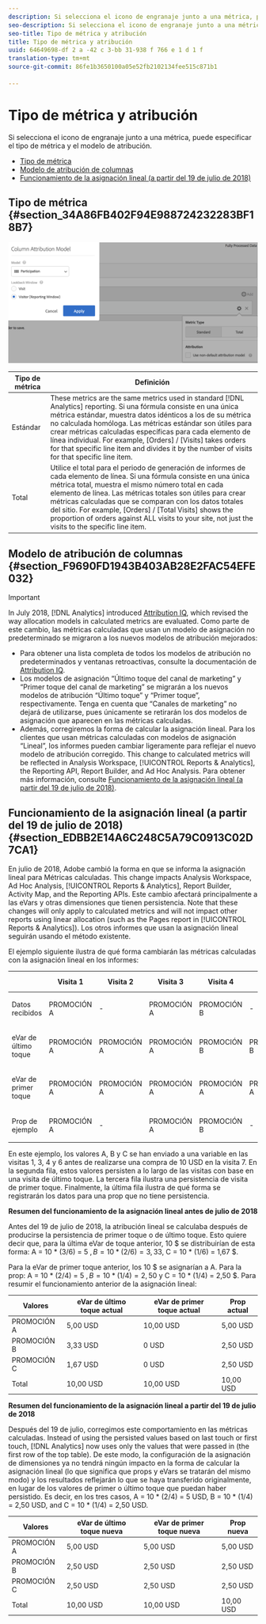 ```yaml
---
description: Si selecciona el icono de engranaje junto a una métrica, puede especificar el tipo de métrica y el modelo de atribución.
seo-description: Si selecciona el icono de engranaje junto a una métrica, puede especificar el tipo de métrica y el modelo de atribución.
seo-title: Tipo de métrica y atribución
title: Tipo de métrica y atribución
uuid: 64649698-df 2 a -42 c 3-bb 31-938 f 766 e 1 d 1 f
translation-type: tm+mt
source-git-commit: 86fe1b3650100a05e52fb2102134fee515c871b1

---
```



# Tipo de métrica y atribución

Si selecciona el icono de engranaje junto a una métrica, puede especificar el tipo de métrica y el modelo de atribución.

* [Tipo de métrica](../../../../../components/c-calcmetrics/c-workflow/cm-workflow/c-build-metrics/m-metric-type-alloc.md#section_34A86FB402F94E988724232283BF18B7)
* [Modelo de atribución de columnas](../../../../../components/c-calcmetrics/c-workflow/cm-workflow/c-build-metrics/m-metric-type-alloc.md#section_F9690FD1943B403AB28E2FAC54EFE032)
* [Funcionamiento de la asignación lineal (a partir del 19 de julio de 2018)](../../../../../components/c-calcmetrics/c-workflow/cm-workflow/c-build-metrics/m-metric-type-alloc.md#section_EDBB2E14A6C248C5A79C0913C02D7CA1)

## Tipo de métrica {#section_34A86FB402F94E988724232283BF18B7}

![](assets/cm_type_alloc.png)

| Tipo de métrica | Definición |
|---|---|
| Estándar | These metrics are the same metrics used in standard [!DNL Analytics] reporting. Si una fórmula consiste en una única métrica estándar, muestra datos idénticos a los de su métrica no calculada homóloga. Las métricas estándar son útiles para crear métricas calculadas específicas para cada elemento de línea individual. For example, [Orders] / [Visits] takes orders for that specific line item and divides it by the number of visits for that specific line item. |
| Total | Utilice el total para el periodo de generación de informes de cada elemento de línea. Si una fórmula consiste en una única métrica total, muestra el mismo número total en cada elemento de línea. Las métricas totales son útiles para crear métricas calculadas que se comparan con los datos totales del sitio. For example, [Orders] / [Total Visits] shows the proportion of orders against ALL visits to your site, not just the visits to the specific line item. |

## Modelo de atribución de columnas {#section_F9690FD1943B403AB28E2FAC54EFE032}

>[!IMPORTANT]
>
>In July 2018, [!DNL Analytics] introduced [Attribution IQ](https://marketing.adobe.com/resources/help/en_US/analytics/analysis-workspace/attribution.html), which revised the way allocation models in calculated metrics are evaluated. Como parte de este cambio, las métricas calculadas que usan un modelo de asignación no predeterminado se migraron a los nuevos modelos de atribución mejorados:
>
>* Para obtener una lista completa de todos los modelos de atribución no predeterminados y ventanas retroactivas, consulte la documentación de [Attribution IQ](https://marketing.adobe.com/resources/help/en_US/analytics/analysis-workspace/attribution.html).
>* Los modelos de asignación “Último toque del canal de marketing” y “Primer toque del canal de marketing” se migrarán a los nuevos modelos de atribución “Último toque” y “Primer toque”, respectivamente. Tenga en cuenta que “Canales de marketing” no dejará de utilizarse, pues únicamente se retirarán los dos modelos de asignación que aparecen en las métricas calculadas.
>* Además, corregiremos la forma de calcular la asignación lineal. Para los clientes que usan métricas calculadas con modelos de asignación “Lineal”, los informes pueden cambiar ligeramente para reflejar el nuevo modelo de atribución corregido. This change to calculated metrics will be reflected in Analysis Workspace, [!UICONTROL Reports &amp; Analytics], the Reporting API, Report Builder, and Ad Hoc Analysis. Para obtener más información, consulte [Funcionamiento de la asignación lineal (a partir del 19 de julio de 2018)](../../../../../components/c-calcmetrics/c-workflow/cm-workflow/c-build-metrics/m-metric-type-alloc.md#section_EDBB2E14A6C248C5A79C0913C02D7CA1).
>



## Funcionamiento de la asignación lineal (a partir del 19 de julio de 2018) {#section_EDBB2E14A6C248C5A79C0913C02D7CA1}

En julio de 2018, Adobe cambió la forma en que se informa la asignación lineal para Métricas calculadas. This change impacts Analysis Workspace, Ad Hoc Analysis, [!UICONTROL Reports &amp; Analytics], Report Builder, Activity Map, and the Reporting APIs. Este cambio afectará principalmente a las eVars y otras dimensiones que tienen persistencia. Note that these changes will only apply to calculated metrics and will not impact other reports using linear allocation (such as the Pages report in [!UICONTROL Reports &amp; Analytics]). Los otros informes que usan la asignación lineal seguirán usando el método existente.

El ejemplo siguiente ilustra de qué forma cambiarán las métricas calculadas con la asignación lineal en los informes:

<table id="table_E66D066A3E7B4232BBC220775F8B985A"> 
 <thead> 
  <tr> 
   <th colname="col1" class="entry"> </th> 
   <th colname="col2" class="entry"> Visita 1 </th> 
   <th colname="col3" class="entry"> Visita 2 </th> 
   <th colname="col4" class="entry"> Visita 3 </th> 
   <th colname="col5" class="entry"> Visita 4 </th> 
   <th colname="col6" class="entry"> Visita 5 </th> 
   <th colname="col7" class="entry"> Visita 6 </th> 
   <th colname="col8" class="entry"> Visita 7 </th> 
  </tr>
 </thead>
 <tbody> 
  <tr> 
   <td colname="col1"> <p>Datos recibidos </p> </td> 
   <td colname="col2"> PROMOCIÓN A </td> 
   <td colname="col3"> - </td> 
   <td colname="col4"> PROMOCIÓN A </td> 
   <td colname="col5"> PROMOCIÓN B </td> 
   <td colname="col6"> - </td> 
   <td colname="col7"> PROMOCIÓN C </td> 
   <td colname="col8"> 10 USD </td> 
  </tr> 
  <tr> 
   <td colname="col1"> <p>eVar de último toque </p> </td> 
   <td colname="col2"> PROMOCIÓN A </td> 
   <td colname="col3"> PROMOCIÓN A </td> 
   <td colname="col4"> PROMOCIÓN A </td> 
   <td colname="col5"> PROMOCIÓN B </td> 
   <td colname="col6"> PROMOCIÓN B </td> 
   <td colname="col7"> PROMOCIÓN C </td> 
   <td colname="col8"> 10 USD </td> 
  </tr> 
  <tr> 
   <td colname="col1"> <p>eVar de primer toque </p> </td> 
   <td colname="col2"> PROMOCIÓN A </td> 
   <td colname="col3"> PROMOCIÓN A </td> 
   <td colname="col4"> PROMOCIÓN A </td> 
   <td colname="col5"> PROMOCIÓN A </td> 
   <td colname="col6"> PROMOCIÓN A </td> 
   <td colname="col7"> PROMOCIÓN A </td> 
   <td colname="col8"> 10 USD </td> 
  </tr> 
  <tr> 
   <td colname="col1"> <p>Prop de ejemplo </p> </td> 
   <td colname="col2"> PROMOCIÓN A </td> 
   <td colname="col3"> - </td> 
   <td colname="col4"> PROMOCIÓN A </td> 
   <td colname="col5"> PROMOCIÓN B </td> 
   <td colname="col6"> - </td> 
   <td colname="col7"> PROMOCIÓN C </td> 
   <td colname="col8"> 10 USD </td> 
  </tr> 
 </tbody> 
</table>

En este ejemplo, los valores A, B y C se han enviado a una variable en las visitas 1, 3, 4 y 6 antes de realizarse una compra de 10 USD en la visita 7. En la segunda fila, estos valores persisten a lo largo de las visitas con base en una visita de último toque. La tercera fila ilustra una persistencia de visita de primer toque. Finalmente, la última fila ilustra de qué forma se registrarán los datos para una prop que no tiene persistencia.

**Resumen del funcionamiento de la asignación lineal antes de julio de 2018**

Antes del 19 de julio de 2018, la atribución lineal se calculaba después de producirse la persistencia de primer toque o de último toque. Esto quiere decir que, para la última eVar de toque anterior, 10 $ se distribuirían de esta forma: A = 10 * (3/6) = 5 $, B = 10 * (2/6) = 3,33 $, C = 10 * (1/6) = 1,67 $.

Para la eVar de primer toque anterior, los 10 $ se asignarían a A. Para la prop: A = 10 * (2/4) = 5 $, B = 10 * (1/4) = 2,50 $ y C = 10 * (1/4) = 2,50 $. Para resumir el funcionamiento anterior de la asignación lineal:

| Valores | eVar de último toque actual | eVar de primer toque actual | Prop actual |
|---|---|---|---|
| PROMOCIÓN A | 5,00 USD | 10,00 USD | 5,00 USD |
| PROMOCIÓN B | 3,33 USD | 0 USD | 2,50 USD |
| PROMOCIÓN C | 1,67 USD | 0 USD | 2,50 USD |
| Total | 10,00 USD | 10,00 USD | 10,00 USD |

**Resumen del funcionamiento de la asignación lineal a partir del 19 de julio de 2018**

Después del 19 de julio, corregimos este comportamiento en las métricas calculadas. Instead of using the persisted values based on last touch or first touch, [!DNL Analytics] now uses only the values that were passed in (the first row of the top table). De este modo, la configuración de la asignación de dimensiones ya no tendrá ningún impacto en la forma de calcular la asignación lineal (lo que significa que props y eVars se tratarán del mismo modo) y los resultados reflejarán lo que se haya transferido originalmente, en lugar de los valores de primer o último toque que puedan haber persistido. Es decir, en los tres casos, A = 10 * (2/4) = 5 USD, B = 10 * (1/4) = 2,50 USD, and C = 10 * (1/4) = 2,50 USD.

| Valores | eVar de último toque nueva | eVar de primer toque nueva | Prop nueva |
|---|---|---|---|
| PROMOCIÓN A | 5,00 USD | 5,00 USD | 5,00 USD |
| PROMOCIÓN B | 2,50 USD | 2,50 USD | 2,50 USD |
| PROMOCIÓN C | 2,50 USD | 2,50 USD | 2,50 USD |
| Total | 10,00 USD | 10,00 USD | 10,00 USD |

<!-- 

<p>Additionally, as part of this change, [!DNL Analytics] is <b>changing how multiple sequential successes</b> are treated. In the following example, 7 hits occurred in the same visit with two orders, one $10 order on hit 4, and one $5 order on hit 7: </p> 
<table id="table_4647AA466D1447F6961DDC10468FCCE1"> 
 <tgroup cols="8">
  <colspec colnum="1" colname="col1" colwidth="1.00*" />
  <colspec colnum="2" colname="col2" colwidth="1.04*" />
  <colspec colnum="3" colname="col3" colwidth="1.02*" />
  <colspec colnum="4" colname="col4" colwidth="1.02*" />
  <colspec colnum="5" colname="col5" colwidth="1.03*" />
  <colspec colnum="6" colname="col6" colwidth="1.02*" />
  <colspec colnum="7" colname="col7" colwidth="1.02*" />
  <colspec colnum="8" colname="col8" colwidth="1.03*" />
  <thead> 
   <tr> 
    <th colname="col1" class="entry"> </th> 
    <th colname="col2" class="entry"> Hit 1 </th> 
    <th colname="col3" class="entry"> Hit 2 </th> 
    <th colname="col4" class="entry"> Hit 3 </th> 
    <th colname="col5" class="entry"> Hit 4 </th> 
    <th colname="col6" class="entry"> Hit 5 </th> 
    <th colname="col7" class="entry"> Hit 6 </th> 
    <th colname="col8" class="entry"> Hit 7 </th> 
   </tr>
  </thead> 
  <tbody> 
   <tr> 
    <td colname="col1"> <p>Data Sent In </p> </td> 
    <td colname="col2"> PROMO A </td> 
    <td colname="col3"> - </td> 
    <td colname="col4"> PROMO B </td> 
    <td colname="col5"> $10 </td> 
    <td colname="col6"> - </td> 
    <td colname="col7"> PROMO C </td> 
    <td colname="col8"> $5 </td> 
   </tr> 
   <tr> 
    <td colname="col1"> <p>Last Touch eVar </p> </td> 
    <td colname="col2"> PROMO A </td> 
    <td colname="col3"> PROMO A </td> 
    <td colname="col4"> PROMO B </td> 
    <td colname="col5"> $10 </td> 
    <td colname="col6"> PROMO B </td> 
    <td colname="col7"> PROMO C </td> 
    <td colname="col8"> $5 </td> 
   </tr> 
   <tr> 
    <td colname="col1"> <p>First Touch eVar </p> </td> 
    <td colname="col2"> PROMO A </td> 
    <td colname="col3"> PROMO A </td> 
    <td colname="col4"> PROMO A </td> 
    <td colname="col5"> $10 </td> 
    <td colname="col6"> PROMO A </td> 
    <td colname="col7"> PROMO A </td> 
    <td colname="col8"> $5 </td> 
   </tr> 
   <tr> 
    <td colname="col1"> <p>Example prop </p> </td> 
    <td colname="col2"> PROMO A </td> 
    <td colname="col3"> - </td> 
    <td colname="col4"> PROMO A </td> 
    <td colname="col5"> $10 </td> 
    <td colname="col6"> - </td> 
    <td colname="col7"> PROMO C </td> 
    <td colname="col8"> $5 </td> 
   </tr> 
  </tbody> 
 </tgroup> 
</table> 
<p> </p> 
<p>Currently (<b>prior to July 19, 2018</b>), linear attribution would carry forward past the initial conversion and persist into the second conversion </p> 
<ul id="ul_FD09813B59F04FF2A96A70BBE0A8F349"> 
 <li id="li_2EC965DDAE334C1795530F7C6F1674C5">In our first-touch eVar example, the total revenue for each promotion would be calculated using the promos prior to conversion on hit 4 for revenue on hit 4, but all promos for the conversion on hit 7. </li> 
 <li id="li_687C03C4B0A941AA800084F324A95FD6">In our last-touch eVar example, this would be: A = (2/3) * 10 + (2/5) * 5 = $8.66, B = (1/3) * 10 + (2/5) * 5 = $5.33, C = (1/5) * 5 = $1.00. In our FT eVar example: A = (3/3) * 10 + (5/5) * 5 = $15.00, and for the prop: A = (1/2) * 10 + (1/3) * 5 = $6.66, B = (1/2) * 10 + (1/3) * 5 = $6.66, and C = (1/3) * 5 = $1.66. </li> 
</ul> 
<p>Resulting in a distribution as follows: </p> 
<table id="table_6A066E602BF641B0BD4B175EE9753C6E"> 
 <tgroup cols="4">
  <colspec colnum="1" colname="col1" colwidth="*" />
  <colspec colnum="2" colname="col2" colwidth="*" />
  <colspec colnum="3" colname="col3" colwidth="*" />
  <colspec colnum="4" colname="col4" colwidth="*" />
  <thead> 
   <tr> 
    <th colname="col1" class="entry"> Values </th> 
    <th colname="col2" class="entry"> Current Last Touch eVar </th> 
    <th colname="col3" class="entry"> Current First Touch eVar </th> 
    <th colname="col4" class="entry"> Current Prop </th> 
   </tr>
  </thead> 
  <tbody> 
   <tr> 
    <td colname="col1"> PROMO A </td> 
    <td colname="col2"> $8.66 </td> 
    <td colname="col3"> $15.00 </td> 
    <td colname="col4"> $6.66 </td> 
   </tr> 
   <tr> 
    <td colname="col1"> PROMO B </td> 
    <td colname="col2"> $5.33 </td> 
    <td colname="col3"> $0.00 </td> 
    <td colname="col4"> $6.66 </td> 
   </tr> 
   <tr> 
    <td colname="col1"> PROMO C </td> 
    <td colname="col2"> $1.00 </td> 
    <td colname="col3"> $0.00 </td> 
    <td colname="col4"> $1.66 </td> 
   </tr> 
   <tr> 
    <td colname="col1"> Total </td> 
    <td colname="col2"> $15.00 </td> 
    <td colname="col3"> $15.00 </td> 
    <td colname="col4"> $15.00 </td> 
   </tr> 
  </tbody> 
 </tgroup> 
</table> 
<p> </p> 
<p><b>After July 19, 2018</b>, [!DNL Analytics] will treat each sequence of conversions independently, meaning linear attribution will no longer carry forward from one conversion to another. In the previous example, attribution will always be treated the same way (regardless of the eVar allocation settings as stated above) and will be calculated as follows: A = (1/2) * 10 = $5, B = (1/2) * 10 = $5, and C = (1/1) * 5 = $5. To summarize: </p> 
<table id="table_2D39CCD158BF488EA404324DF50B9579"> 
 <tgroup cols="4">
  <colspec colnum="1" colname="col1" colwidth="*" />
  <colspec colnum="2" colname="col2" colwidth="*" />
  <colspec colnum="3" colname="col3" colwidth="*" />
  <colspec colnum="4" colname="col4" colwidth="*" />
  <thead> 
   <tr> 
    <th colname="col1" class="entry"> Values </th> 
    <th colname="col2" class="entry"> New Last Touch eVar </th> 
    <th colname="col3" class="entry"> New First Touch eVar </th> 
    <th colname="col4" class="entry"> New Prop </th> 
   </tr>
  </thead> 
  <tbody> 
   <tr> 
    <td colname="col1"> PROMO A </td> 
    <td colname="col2"> $5.00 </td> 
    <td colname="col3"> $5.00 </td> 
    <td colname="col4"> $5.00 </td> 
   </tr> 
   <tr> 
    <td colname="col1"> PROMO B </td> 
    <td colname="col2"> $5.00 </td> 
    <td colname="col3"> $5.00 </td> 
    <td colname="col4"> $5.00 </td> 
   </tr> 
   <tr> 
    <td colname="col1"> PROMO C </td> 
    <td colname="col2"> $5.00 </td> 
    <td colname="col3"> $5.00 </td> 
    <td colname="col4"> $5.00 </td> 
   </tr> 
   <tr> 
    <td colname="col1"> Total </td> 
    <td colname="col2"> $15.00 </td> 
    <td colname="col3"> $15.00 </td> 
    <td colname="col4"> $15.00 </td> 
   </tr> 
  </tbody> 
 </tgroup> 
</table>

 -->

